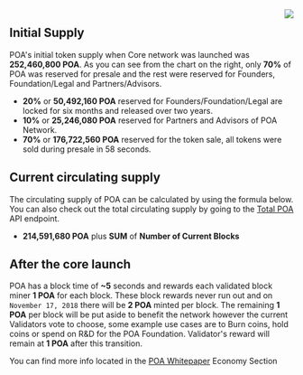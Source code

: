 <img src="https://github.com/poanetwork/wiki/blob/master/assets/imgs/poa/token-supply/token-distribution-chart.png" align="right">  

## Initial Supply
POA's initial token supply when Core network was launched was __252,460,800 POA__. As you can see from the chart on the right, only __70%__ of POA was reserved for presale and the rest were reserved for Founders, Foundation/Legal and Partners/Advisors.   

- __20%__ or __50,492,160 POA__ reserved for Founders/Foundation/Legal are locked for six months and released over two years. 
- __10%__ or __25,246,080 POA__ reserved for Partners and Advisors of POA Network. 
- __70%__ or __176,722,560 POA__ reserved for the token sale, all tokens were sold during presale in 58 seconds.  

## Current circulating supply
The circulating supply of POA can be calculated by using the formula below. You can also check out the total circulating supply by going to the [Total POA](https://poaexplorer.com/tools/totalpoa) API endpoint.  

- __214,591,680 POA__ plus __SUM__ of __Number of Current Blocks__  

## After the core launch
POA has a block time of __~5__ seconds and rewards each validated block miner __1 POA__ for each block. These block rewards never run out and on `November 17, 2018` there will be __2 POA__ minted per block. The remaining __1 POA__ per block will be put aside to benefit the network however the current Validators vote to choose, some example use cases are to Burn coins, hold coins or spend on R&D for the POA Foundation. Validator's reward will remain at __1 POA__ after this transition.  

You can find more info located in the [POA Whitepaper](https://github.com/hashguide/wiki/wiki/POA-Network-Whitepaper#economy) Economy Section
